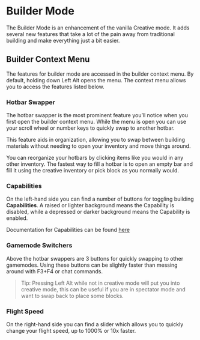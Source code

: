 # Builder Mode
The Builder Mode is an enhancement of the vanilla Creative mode. It adds several new features that take a lot of the pain away from traditional building and make everything just a bit easier.

## Builder Context Menu
The features for builder mode are accessed in the builder context menu. By default, holding down Left Alt opens the menu. The context menu allows you to access the features listed below.


### Hotbar Swapper
The hotbar swapper is the most prominent feature you’ll notice when you first open the builder context menu. While the menu is open you can use your scroll wheel or number keys to quickly swap to another hotbar.

This feature aids in organization, allowing you to swap between building materials without needing to open your inventory and move things around.

You can reorganize your hotbars by clicking items like you would in any other inventory. The fastest way to fill a hotbar is to open an empty bar and fill it using the creative inventory or pick block as you normally would.

### Capabilities
On the left-hand side you can find a number of buttons for toggling building **Capabilities**. A raised or lighter background means the Capability is disabled, while a depressed or darker background means the Capability is enabled.

Documentation for Capabilities can be found [here](/zh/capabilities/intro.md)

### Gamemode Switchers
Above the hotbar swappers are 3 buttons for quickly swapping to other gamemodes. Using these buttons can be slightly faster than messing around with F3+F4 or chat commands.

> Tip: Pressing Left Alt while not in creative mode will put you into creative mode, this can be useful if you are in spectator mode and want to swap back to place some blocks. 

### Flight Speed
On the right-hand side you can find a slider which allows you to quickly change your flight speed, up to 1000% or 10x faster.
